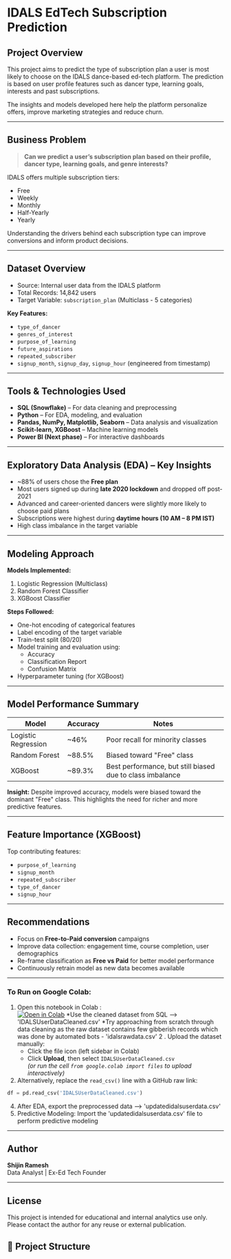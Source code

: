 # IDALS EdTech Subscription Prediction

## Project Overview
This project aims to predict the type of subscription plan a user is most likely to choose on the IDALS dance-based ed-tech platform. The prediction is based on user profile features such as dancer type, learning goals, interests and past subscriptions.

The insights and models developed here help the platform personalize offers, improve marketing strategies and reduce churn.

---

## Business Problem

> **Can we predict a user’s subscription plan based on their profile, dancer type, learning goals, and genre interests?**

IDALS offers multiple subscription tiers:  
- Free  
- Weekly  
- Monthly  
- Half-Yearly  
- Yearly  

Understanding the drivers behind each subscription type can improve conversions and inform product decisions.

---

## Dataset Overview

- Source: Internal user data from the IDALS platform
- Total Records: 14,842 users
- Target Variable: `subscription_plan` (Multiclass - 5 categories)

**Key Features:**
- `type_of_dancer`
- `genres_of_interest`
- `purpose_of_learning`
- `future_aspirations`
- `repeated_subscriber`
- `signup_month`, `signup_day`, `signup_hour` (engineered from timestamp)

---

## Tools & Technologies Used

- **SQL (Snowflake)** – For data cleaning and preprocessing
- **Python** – For EDA, modeling, and evaluation
- **Pandas, NumPy, Matplotlib, Seaborn** – Data analysis and visualization
- **Scikit-learn, XGBoost** – Machine learning models
- **Power BI (Next phase)** – For interactive dashboards

---

## Exploratory Data Analysis (EDA) – Key Insights

- ~88% of users chose the **Free plan**
- Most users signed up during **late 2020 lockdown** and dropped off post-2021
- Advanced and career-oriented dancers were slightly more likely to choose paid plans
- Subscriptions were highest during **daytime hours (10 AM – 8 PM IST)**
- High class imbalance in the target variable

---

## Modeling Approach

**Models Implemented:**
1. Logistic Regression (Multiclass)
2. Random Forest Classifier
3. XGBoost Classifier

**Steps Followed:**
- One-hot encoding of categorical features
- Label encoding of the target variable
- Train-test split (80/20)
- Model training and evaluation using:
  - Accuracy
  - Classification Report
  - Confusion Matrix
- Hyperparameter tuning (for XGBoost)

---

## Model Performance Summary

| Model              | Accuracy | Notes                       |
|-------------------|----------|-----------------------------|
| Logistic Regression | ~46%     | Poor recall for minority classes |
| Random Forest      | ~88.5%   | Biased toward "Free" class  |
| XGBoost            | ~89.3%   | Best performance, but still biased due to class imbalance |

**Insight:** Despite improved accuracy, models were biased toward the dominant "Free" class. This highlights the need for richer and more predictive features.

---

## Feature Importance (XGBoost)

Top contributing features:
- `purpose_of_learning`
- `signup_month`
- `repeated_subscriber`
- `type_of_dancer`
- `signup_hour`

---

## Recommendations

- Focus on **Free-to-Paid conversion** campaigns
- Improve data collection: engagement time, course completion, user demographics
- Re-frame classification as **Free vs Paid** for better model performance
- Continuously retrain model as new data becomes available

---

### To Run on Google Colab:
1. Open this notebook in Colab :  
   [![Open in Colab](https://colab.research.google.com/assets/colab-badge.svg)](https://github.com/shijin/IDALSEdTech_EDA_PredictiveModeling/blob/main/IDALSEdTech_ExploratoryDataAnalysis.ipynb)
   *Use the cleaned dataset from SQL --> 'IDALSUserDataCleaned.csv'
   *Try approaching from scratch through data cleaning as the raw dataset contains few gibberish records which was done by automated bots - 'idalsrawdata.csv'
2 . Upload the dataset manually:  
   - Click the file icon (left sidebar in Colab)
   - Click **Upload**, then select `IDALSUserDataCleaned.csv`  
   *(or run the cell `from google.colab import files` to upload interactively)*
3. Alternatively, replace the `read_csv()` line with a GitHub raw link:
```python
df = pd.read_csv('IDALSUserDataCleaned.csv')
```
4. After EDA, export the preprocessed data --> 'updatedidalsuserdata.csv'
5. Predictive Modeling:
   Import the 'updatedidalsuserdata.csv' file to perform predictive modeling
---

## Author

**Shijin Ramesh**  
Data Analyst | Ex-Ed Tech Founder

---

## License

This project is intended for educational and internal analytics use only. Please contact the author for any reuse or external publication.



## 📁 Project Structure

